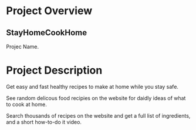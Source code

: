 # Project Overview

## StayHomeCookHome
Projec Name.

# Project Description

Get easy and fast healthy recipes to make at home while you stay safe. 

See random delicous food recipies on the website for daidly ideas of what to cook at home.

Search thousands of recipes on the website and get a full list of ingredients, and a short how-to-do it video.
